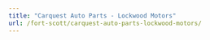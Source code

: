 ```yaml
---
title: "Carquest Auto Parts - Lockwood Motors"
url: /fort-scott/carquest-auto-parts-lockwood-motors/
---
```

